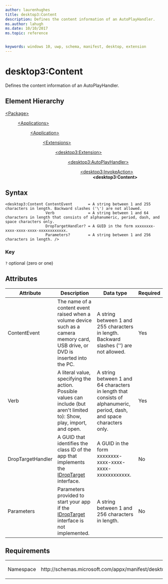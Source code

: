 ```yaml
---
author: laurenhughes
title: desktop3:Content
description: Defines the content information of an AutoPlayHandler.
ms.author: lahugh
ms.date: 10/10/2017
ms.topic: reference


keywords: windows 10, uwp, schema, manifest, desktop, extension 
---
```


# desktop3:Content
Defines the content information of an AutoPlayHandler.


## Element Hierarchy
<dl>
<dt><a href="element-package.md">&lt;Package&gt;</a></dt>
<dd>
<dl>
<dt><a href="element-applications.md">&lt;Applications&gt;</a></dt>
<dd>
<dl>
<dt><a href="element-application.md">&lt;Application&gt;</a></dt>
<dd>
<dl>
<dt><a href="element-1-extensions.md">&lt;Extensions&gt;</a></dt>
<dd>
<dl>
<dt><a href="element-desktop3-extension.md">&lt;desktop3:Extension&gt;</a></dt>
<dd>
<dl>
<dt><a href="element-desktop3-AutoPlayHandler.md">&lt;desktop3:AutoPlayHandler&gt;</a></dt>
<dd>
<dl>
<dt><a href="element-desktop3-invokeaction.md">&lt;desktop3:InvokeAction&gt;</a></dt>
<dd><b>&lt;desktop3:Content&gt;</b></dd>
</dl>
</dd>
</dl>
</dd>
</dl>
</dd>
</dl>
</dd>
</dl>
</dd>
</dl>
</dd>
</dl>


## Syntax
```syntax
<desktop3:Content ContentEvent       = A string between 1 and 255 characters in length. Backward slashes ('\') are not allowed.
                  Verb               = A string between 1 and 64 characters in length that consists of alphanumeric, period, dash, and space characters only.
                  DropTargetHandler? = A GUID in the form xxxxxxxx-xxxx-xxxx-xxxx-xxxxxxxxxxxx.
                  Parameters?        = A string between 1 and 256 characters in length. />
```

### Key
`?` optional (zero or one)

## Attributes
| Attribute | Description | Data type | Required |
|-----------|-------------|-----------|----------|
| ContentEvent | The name of a content event raised when a volume device such as a camera memory card, USB drive, or DVD is inserted into the PC. | A string between 1 and 255 characters in length. Backward slashes ('\') are not allowed. | Yes |
| Verb | A literal value, specifying the action. Possible values can include (but aren't limited to): Show, play, import, and open. | A string between 1 and 64 characters in length that consists of alphanumeric, period, dash, and space characters only. | Yes |
| DropTargetHandler | A GUID that identifies the class ID of the app that implements the [IDropTarget](https://docs.microsoft.com/dotnet/api/microsoft.visualstudio.ole.interop.idroptarget?view=visualstudiosdk-2017) interface. | A GUID in the form xxxxxxxx-xxxx-xxxx-xxxx-xxxxxxxxxxxx. | No |
| Parameters | Parameters provided to start your app if the [IDropTarget](https://docs.microsoft.com/dotnet/api/microsoft.visualstudio.ole.interop.idroptarget?view=visualstudiosdk-2017) interface is not implemented. | A string between 1 and 256 characters in length. | No |

## Requirements

<table>
<colgroup>
<col width="50%" />
<col width="50%" />
</colgroup>
<tbody>
<tr class="odd">
<td><p>Namespace</p></td>
<td><p>http://schemas.microsoft.com/appx/manifest/desktop/windows10/3</p></td>
</tr>
</tbody>
</table>